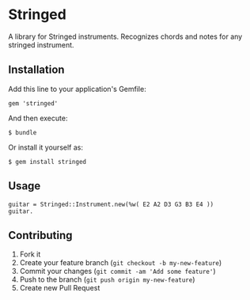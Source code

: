 # Stringed

A library for Stringed instruments. Recognizes chords and notes for any stringed instrument.

## Installation

Add this line to your application's Gemfile:

    gem 'stringed'

And then execute:

    $ bundle

Or install it yourself as:

    $ gem install stringed

## Usage

    guitar = Stringed::Instrument.new(%w( E2 A2 D3 G3 B3 E4 ))
    guitar.

## Contributing

1. Fork it
2. Create your feature branch (`git checkout -b my-new-feature`)
3. Commit your changes (`git commit -am 'Add some feature'`)
4. Push to the branch (`git push origin my-new-feature`)
5. Create new Pull Request
